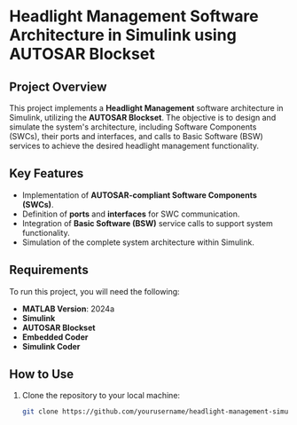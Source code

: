 # Headlight Management Software Architecture in Simulink using AUTOSAR Blockset

## Project Overview
This project implements a **Headlight Management** software architecture in Simulink, utilizing the **AUTOSAR Blockset**. The objective is to design and simulate the system's architecture, including Software Components (SWCs), their ports and interfaces, and calls to Basic Software (BSW) services to achieve the desired headlight management functionality.

## Key Features
- Implementation of **AUTOSAR-compliant Software Components (SWCs)**.
- Definition of **ports** and **interfaces** for SWC communication.
- Integration of **Basic Software (BSW)** service calls to support system functionality.
- Simulation of the complete system architecture within Simulink.

## Requirements
To run this project, you will need the following:
- **MATLAB Version**: 2024a
- **Simulink**
- **AUTOSAR Blockset**
- **Embedded Coder**
- **Simulink Coder**

## How to Use
1. Clone the repository to your local machine:
   ```bash
   git clone https://github.com/yourusername/headlight-management-simulink.git
